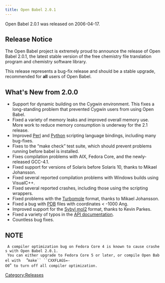 ```yaml
---
title: Open Babel 2.0.1
---
```


Open Babel 2.0.1 was released on 2006-04-17.

Release Notice
--------------

The Open Babel project is extremely proud to announce the release of Open Babel 2.0.1, the latest stable version of the free chemistry file translation program and chemistry software library.

This release represents a bug-fix release and should be a stable upgrade, recommended for **all** users of Open Babel.

What's New from 2.0.0
---------------------

-   Support for dynamic building on the Cygwin environment. This fixes a long-standing problem that prevented Cygwin users from using Open Babel.
-   Fixed a variety of memory leaks and improved overall memory use. More work to reduce memory consumption is underway for the 2.1 release.
-   Improved [Perl](/Perl "wikilink") and [Python](/Python "wikilink") scripting language bindings, including many bug-fixes.
-   Fixes to the “make check” test suite, which should prevent problems running before babel is installed.
-   Fixes compilation problems with AIX, Fedora Core, and the newly-released GCC-4.1.
-   Fixed support for versions of Solaris before Solaris 10, thanks to Mikael Johansson.
-   Fixed several reported compilation problems with Windows builds using VisualC++.
-   Fixed several reported crashes, including those using the scripting wrappers.
-   Fixed problems with the [Turbomole](/TurboMole_Coordinate "wikilink") format, thanks to Mikael Johansson.
-   Fixed a bug with [PDB](/PDB "wikilink") files with coordinates &lt; -1000 Ang.
-   Improved support for the [Sybyl mol2](/Sybyl_mol2 "wikilink") format, thanks to Kevin Parkes.
-   Fixed a variety of typos in the [API documentation](http://openbabel.sourceforge.net/api/).
-   Countless bug fixes.

NOTE
----

` A compiler optimization bug on Fedora Core 4 is known to cause crashes with Open Babel 2.0.1.`
` You can either upgrade to Fedora Core 5 or later, or compile Open Babel with `
` `“`make`` ``CXXFLAGS=-O0`”` to turn off all compiler optimization.`

[Category:Releases](/Category:Releases "wikilink")
